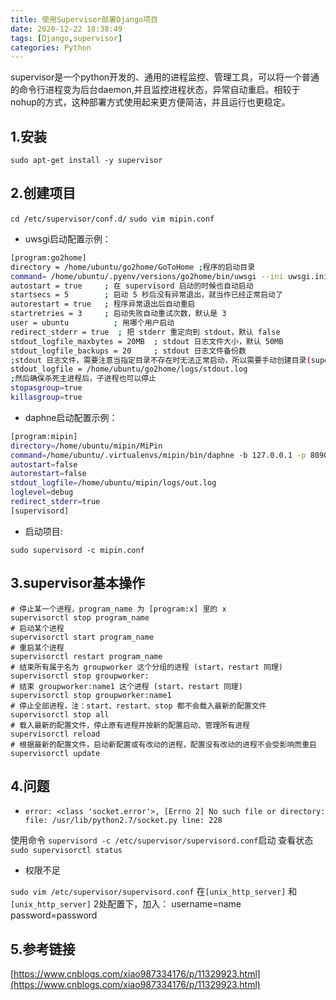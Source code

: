 ```yaml
---
title: 使用Supervisor部署Django项目
date: 2020-12-22 18:38:49
tags: [Django,supervisor]
categories: Python
---
```


supervisor是一个python开发的、通用的进程监控、管理工具，可以将一个普通的命令行进程变为后台daemon,并且监控进程状态，异常自动重启。相较于nohup的方式，这种部署方式使用起来更方便简洁，并且运行也更稳定。

<!--more-->

## 1.安装
`sudo apt-get install -y supervisor`
## 2.创建项目
`cd /etc/supervisor/conf.d/`
`sudo vim mipin.conf`


- uwsgi启动配置示例：
```bash
[program:go2home]
directory = /home/ubuntu/go2home/GoToHome ;程序的启动目录
command= /home/ubuntu/.pyenv/versions/go2home/bin/uwsgi --ini uwsgi.ini ;启动命令
autostart = true     ; 在 supervisord 启动的时候也自动启动
startsecs = 5        ; 启动 5 秒后没有异常退出，就当作已经正常启动了
autorestart = true   ; 程序异常退出后自动重启
startretries = 3     ; 启动失败自动重试次数，默认是 3
user = ubuntu          ; 用哪个用户启动
redirect_stderr = true  ; 把 stderr 重定向到 stdout，默认 false
stdout_logfile_maxbytes = 20MB  ; stdout 日志文件大小，默认 50MB
stdout_logfile_backups = 20     ; stdout 日志文件备份数
;stdout 日志文件，需要注意当指定目录不存在时无法正常启动，所以需要手动创建目录(supervisord 会自动创建日志文件)
stdout_logfile = /home/ubuntu/go2home/logs/stdout.log
;然后确保杀死主进程后，子进程也可以停止
stopasgroup=true
killasgroup=true
```

- daphne启动配置示例：
```bash
[program:mipin]
directory=/home/ubuntu/mipin/MiPin
command=/home/ubuntu/.virtualenvs/mipin/bin/daphne -b 127.0.0.1 -p 8090 --proxy-headers MiPin.asgi:application
autostart=false
autorestart=false
stdout_logfile=/home/ubuntu/mipin/logs/out.log
loglevel=debug
redirect_stderr=true
[supervisord]
```

- 启动项目:

`sudo supervisord -c mipin.conf`


## 3.supervisor基本操作
```
# 停止某一个进程，program_name 为 [program:x] 里的 x
supervisorctl stop program_name
# 启动某个进程
supervisorctl start program_name
# 重启某个进程
supervisorctl restart program_name
# 结束所有属于名为 groupworker 这个分组的进程 (start，restart 同理)
supervisorctl stop groupworker:
# 结束 groupworker:name1 这个进程 (start，restart 同理)
supervisorctl stop groupworker:name1
# 停止全部进程，注：start、restart、stop 都不会载入最新的配置文件
supervisorctl stop all
# 载入最新的配置文件，停止原有进程并按新的配置启动、管理所有进程
supervisorctl reload
# 根据最新的配置文件，启动新配置或有改动的进程，配置没有改动的进程不会受影响而重启
supervisorctl update
```




## 4.问题

- `error: <class 'socket.error'>, [Errno 2] No such file or directory: file: /usr/lib/python2.7/socket.py line: 228`

使用命令 `supervisord -c /etc/supervisor/supervisord.conf`启动
查看状态   `sudo supervisorctl status`

- 权限不足

`sudo vim /etc/supervisor/supervisord.conf`
在`[unix_http_server]` 和 `[unix_http_server]` 2处配置下，加入：
username=name
password=password


## 5.参考链接
[https://www.cnblogs.com/xiao987334176/p/11329923.html](https://www.cnblogs.com/xiao987334176/p/11329923.html)
